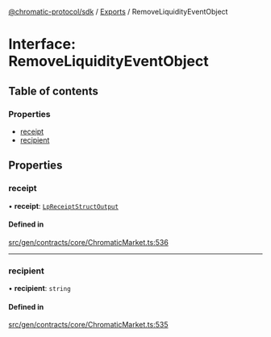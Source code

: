 [@chromatic-protocol/sdk](../README.md) / [Exports](../modules.md) / RemoveLiquidityEventObject

# Interface: RemoveLiquidityEventObject

## Table of contents

### Properties

- [receipt](RemoveLiquidityEventObject.md#receipt)
- [recipient](RemoveLiquidityEventObject.md#recipient)

## Properties

### receipt

• **receipt**: [`LpReceiptStructOutput`](../modules.md#lpreceiptstructoutput)

#### Defined in

[src/gen/contracts/core/ChromaticMarket.ts:536](https://github.com/chromatic-protocol/sdk/blob/ff89bc3/src/gen/contracts/core/ChromaticMarket.ts#L536)

___

### recipient

• **recipient**: `string`

#### Defined in

[src/gen/contracts/core/ChromaticMarket.ts:535](https://github.com/chromatic-protocol/sdk/blob/ff89bc3/src/gen/contracts/core/ChromaticMarket.ts#L535)
